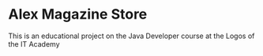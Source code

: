 # Alex Magazine Store 
This is an educational project on the Java Developer course at the Logos of the IT Academy
